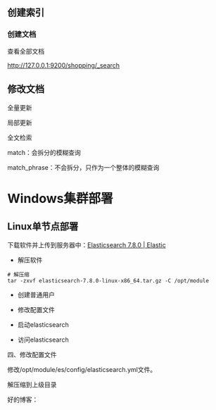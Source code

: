 





## 创建索引





### 创建文档







查看全部文档



http://127.0.0.1:9200/shopping/_search



## 修改文档



全量更新



局部更新







全文检索



match：会拆分的模糊查询

match_phrase：不会拆分，只作为一个整体的模糊查询





# Windows集群部署

















## Linux单节点部署

下载软件并上传到服务器中：[Elasticsearch 7.8.0 | Elastic](https://www.elastic.co/cn/downloads/past-releases/elasticsearch-7-8-0)



* 解压软件

```shell
# 解压缩
tar -zxvf elasticsearch-7.8.0-linux-x86_64.tar.gz -C /opt/module
```



* 创建普通用户





* 修改配置文件





* 启动elasticsearch



* 访问elasticsearch



四、修改配置文件

修改/opt/module/es/config/elasticsearch.yml文件。











解压缩到上级目录





好的博客：









